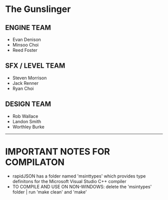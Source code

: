 # The Gunslinger

## ENGINE TEAM

- Evan Denison
- Minsoo Choi
- Reed Foster

## SFX / LEVEL TEAM

- Steven Morrison
- Jack Renner
- Ryan Choi

## DESIGN TEAM

- Rob Wallace
- Landon Smith
- Worthley Burke

---

# IMPORTANT NOTES FOR COMPILATON

- rapidJSON has a folder named 'msinttypes' which provides type definitons for the Microsoft Visual Studio C++ compiler
- TO COMPILE AND USE ON NON-WINDOWS: delete the 'msintypes' folder | run 'make clean' and 'make'

